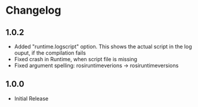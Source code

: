 # Changelog

## 1.0.2
- Added "runtime.logscript" option. This shows the actual script in the log ouput, if the compilation fails
- Fixed crash in Runtime, when script file is missing
- Fixed argument spelling: rosiruntimeverions -> rosiruntimeversions

## 1.0.0
- Initial Release
